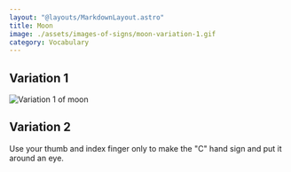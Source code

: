 ```yaml
---
layout: "@layouts/MarkdownLayout.astro"
title: Moon
image: ./assets/images-of-signs/moon-variation-1.gif
category: Vocabulary
---
```


## Variation 1

![Variation 1 of moon](@signs/moon-variation-1.gif)

## Variation 2

Use your thumb and index finger only to make the "C" hand sign
and put it around an eye.
